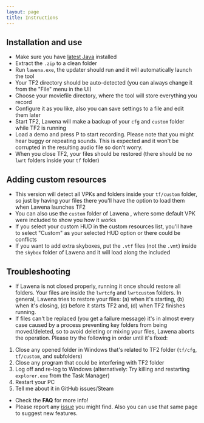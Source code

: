 ```yaml
---
layout: page
title: Instructions
---
```


## Installation and use

* Make sure you have [latest Java](https://java.com/download/) installed
* Extract the ``.zip`` to a clean folder
* Run ``lawena.exe``, the updater should run and it will automatically launch the tool
* Your TF2 directory should be auto-detected (you can always change it from the "File" menu in the UI)
* Choose your moviefile directory, where the tool will store everything you record
* Configure it as you like, also you can save settings to a file and edit them later
* Start TF2, Lawena will make a backup of your ``cfg`` and ``custom`` folder while TF2 is running
* Load a demo and press P to start recording. Please note that you might hear buggy or repeating sounds. This is expected and it won't be corrupted in the resulting audio file so don't worry.
* When you close TF2, your files should be restored (there should be no ``lwrt`` folders inside your ``tf`` folder)

## Adding custom resources

 * This version will detect all VPKs and folders inside your ``tf/custom`` folder, so just by having your files there you'll have the option to load them when Lawena launches TF2
 * You can also use the ``custom`` folder of Lawena , where some default VPK were included to show you how it works
 * If you select your custom HUD in the custom resources list, you'll have to select "Custom" as your selected HUD option or there could be conflicts
 * If you want to add extra skyboxes, put the ``.vtf`` files (not the ``.vmt``) inside the ``skybox`` folder of Lawena and it will load along the included

## Troubleshooting

* If Lawena is not closed properly, running it once should restore all folders. Your files are inside the ``lwrtcfg`` and ``lwrtcustom`` folders. In general, Lawena tries to restore your files: (a) when it's starting, (b) when it's closing, (c) before it starts TF2 and, (d) when TF2 finishes running.
* If files can't be replaced (you get a failure message) it's in almost every case caused by a process preventing key folders from being moved/deleted, so to avoid deleting or mixing your files, Lawena aborts the operation. Please try the following in order until it's fixed:

1. Close any opened folder in Windows that's related to TF2 folder (``tf/cfg``, ``tf/custom``, and subfolders)
1. Close any program that could be interfering with TF2 folder
1. Log off and re-log to Windows (alternatively: Try killing and restarting ``explorer.exe`` from the Task Manager)
1. Restart your PC
1. Tell me about it in GitHub issues/Steam

* Check the **FAQ** for more info!
* Please report any [issue](https://github.com/iabarca/lawena-recording-tool/issues) you might find. Also you can use that same page to suggest new features.
